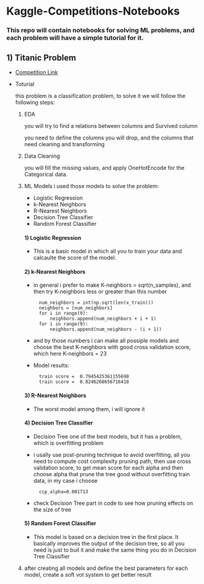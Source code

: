 # Kaggle-Competitions-Notebooks
### This repo will contain notebooks for solving ML problems, and each problem will have a simple tutorial for it.

## 1) Titanic Problem

* [Competition Link](https://www.kaggle.com/competitions/titanic/overview)
* Toturial

    this problem is a classification problem, to solve it we will follow the following steps:
    1. EDA

        you will try to find a relations between columns and Survived column

        you need to define the columns you will drop, and the columns that need cleaning and transforming

    2. Data Cleaning

        you will fill the missing values, and apply OneHotEncode for the Categorical data.

    3. ML Models 
        i used those models to solve the problem:
        - Logistic Regression
        - k-Nearest Neighbors
        - R-Nearest Neighbors
        - Decision Tree Classifier
        - Random Forest Classifier

        #### 1) Logistic Regression
        - This is a basic model in which all you to train your data and calcaulte the score of the model.

        #### 2) k-Nearest Neighbors
        - in general i prefer to make K-neighbors = sqrt(n_samples), and then try K-neighbors less or greater than this number

                num_neighbors = int(np.sqrt(len(x_train)))
                neighbors = [num_neighbors]
                for i in range(9):
                    neighbors.append(num_neighbors + i + 1)
                for i in range(9):
                    neighbors.append(num_neighbors - (i + 1))

        - and by those numbers i can make all possiple models and choose the best K-neighbors with good cross validation score, which here K-neighbors = 23 

        - Model results:

                train score =  0.7945425361155698
                train score =  0.8246268656716418

        #### 3) R-Nearest Neighbors
        - The worst model among them, i will ignore it

        #### 4) Decision Tree Classifier
        - Decision Tree one of the best models, but it has a problem, which is overfitting problem

        - i usally use  post-pruning technique to avoid overfitting, all you need to compute cost complexity pruning path, then use cross validation score, to get mean score for each alpha and then choose alpha that prune the tree good without overfitting train data, in my case i choose 
        
                ccp_alpha=0.001713
        
        - check Decision Tree part in code to see how pruning effects on the size of tree

        #### 5) Random Forest Classifier
        - This model is based on a decision tree in the first place. It basically improves the output of the decision tree, so all you need is just to buil it and make the same thing you do in Decision Tree Classifier

    4. after creating all models and define the best parameters for each model, create a soft vot system to get better result
